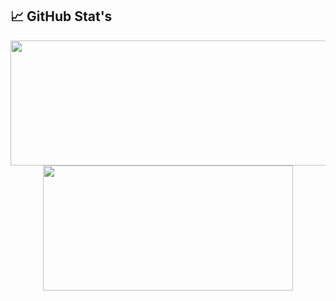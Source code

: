 ## 📈 GitHub Stat's

<p align="center">
  <a href="https://github.com/androidseb25"><img width="600" height="200" src="https://github-readme-stats.vercel.app/api?username=androidseb25&show_icons=true&theme=github_dark_dimmed"></a>
  <a href="https://github.com/androidseb25"><img width="400" height="200" src="https://github-readme-stats.vercel.app/api/top-langs/?username=androidseb25&size_weight=0.15&count_weight=0.5&layout=compact&theme=github_dark_dimmed"></a>
</p>



<div id="header" align="center">
  <img src="https://komarev.com/ghpvc/?username=androidseb25&style=for-the-badge&color=brightgreen&abbreviated=true" alt=""/>
</div>
